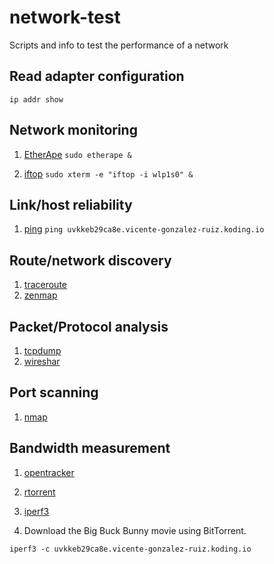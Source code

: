 # network-test
Scripts and info to test the performance of a network

## Read adapter configuration
`ip addr show`

## Network monitoring
1. [EtherApe](http://etherape.sourceforge.net)
`sudo etherape &`

2. [iftop](http://www.ex-parrot.com/pdw/iftop)
`sudo xterm -e "iftop -i wlp1s0" &`

## Link/host reliability
1. [ping](http://linux.die.net/man/8/ping)
`ping uvkkeb29ca8e.vicente-gonzalez-ruiz.koding.io`

## Route/network discovery
1. [traceroute](http://linux.die.net/man/8/traceroute)
2. [zenmap](https://nmap.org/zenmap)

## Packet/Protocol analysis
1. [tcpdump](http://www.tcpdump.org)
2. [wireshar](https://www.wireshark.org)

## Port scanning
1. [nmap](https://nmap.org)

## Bandwidth measurement
1. [opentracker](http://erdgeist.org/arts/software/opentracker/)
2. [rtorrent](https://github.com/rakshasa/rtorrent)
3. [iperf3](https://github.com/esnet/iperf)



1. Download the Big Buck Bunny movie using BitTorrent.

`iperf3 -c uvkkeb29ca8e.vicente-gonzalez-ruiz.koding.io`
